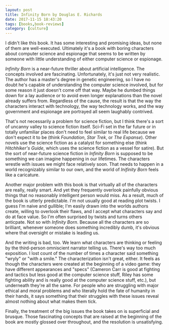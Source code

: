 ```yaml
---
layout: post
title: Infinity Born by Douglas E. Richards
date: 2017-11-15 18:43:20
tags: [books,book-reviews]
category: [culture]
---
```

I didn't like this book. It has some interesting and promising ideas, but none of them are well-executed. Ultimately it's a book with boring characters about computer science and espionage that seems to be written by someone with little understanding of either computer science or espionage.

_Infinity Born_ is a near-future thriller about artificial intelligence. The concepts involved are fascinating. Unfortunately, it's just not very realistic. The author has a master's degree in genetic engineering, so I have no doubt he's capable of understanding the computer science involved, but for some reason it just doesn't come off that way. Maybe he dumbed things down for a lay audience or to avoid even longer explanations than the novel already suffers from. Regardless of the cause, the result is that the way the characters interact with technology, the way technology works, and the way government and espionage are portrayed all seem laughably contrived.

That's not necessarily a problem for science fiction, but I think there's a sort of uncanny valley to science fiction itself. Sci-Fi set in the far future or in totally unfamiliar places don't need to feel similar to real life because we don't expect it to be (think _Foundation_, _Star Trek_, or _The Expanse_). Other novels use the science fiction as a catalyst for something else (think _Hitchhiker's Guide_, which uses the science fiction as a vessel for satire). But the sort of near-future science fiction in _Infinity Born_ is supposed to be something we can imagine happening in our lifetimes. The characters wrestle with issues we might face relatively soon. That needs to happen in a world recognizably similar to our own, and the world of _Inifinity Born_ feels like a caricature.

Another major problem with this book is that virtually all of the characters are really, really smart. And yet they frequently overlook painfully obvious things that no reasonably intelligent person would miss. As a result, much of the book is utterly predictable. I'm not usually good at reading plot twists. I guess I'm naive and gullible; I'm easily drawn into the worlds authors create, willing to overlook their flaws, and I accept what characters say and do at face value. So I'm often surprised by twists and turns others anticpate. Not so with _Infinity Born_. Because all the characters are so brilliant, whenever someone does something incredibly dumb, it's obvious where that oversight or mistake is leading us. 

And the writing is bad, too. We learn what characters are thinking or feeling by the third-person omniscient narrator telling us. There's way too much exposition. I lost count of the number of times a character said something "wryly" or "with a smile." The characterization isn't great, either. It feels as though the characters were created at the beginning of a video game: they have different appearances and "specs" (Cameron Carr is good at fighting and tactics but less good at the computer science stuff, Riley has some fighting ability and is really good at the computer science stuff, etc.), but underneath they're all the same. For people who are struggling with major ethical and moral problems and who literally hold the fate of humanity in their hands, it says something that their struggles with these issues reveal almost nothing about what makes them tick.

Finally, the treatment of the big issues the book takes on is superficial and brusque. Those fascinating concepts that are raised at the beginning of the book are mostly glossed over throughout, and the resolution is unsatisfying.
